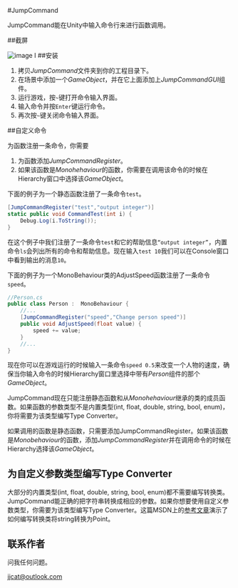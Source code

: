 #JumpCommand

JumpCommand能在Unity中输入命令行来进行函数调用。

##截屏

![image](https://camo.githubusercontent.com/5072e4e11db963129193428bbb89af3d0fa50e4c/687474703a2f2f692e696d6775722e636f6d2f74626d4c5056522e706e67)
I
##安装

1. 拷贝*JumpCommand*文件夹到你的工程目录下。
2. 在场景中添加一个*GameObject*，并在它上面添加上*JumpCommandGUI*组件。
3. 运行游戏，按`~`键打开命令输入界面。
4. 输入命令并按`Enter`键运行命令。
5. 再次按`~`键关闭命令输入界面。

##自定义命令

为函数注册一条命令，你需要

1. 为函数添加*JumpCommandRegister*。
2. 如果该函数是*Monohehaviour*的函数，你需要在调用该命令的时候在Hierarchy窗口中选择该*GameObject*。

下面的例子为一个静态函数注册了一条命令`test`。


```csharp
[JumpCommandRegister("test","output integer")]
static public void CommandTest(int i) {
    Debug.Log(i.ToString());
}
```

在这个例子中我们注册了一条命令`test`和它的帮助信息`“output integer”`，内置命令`ls`会列出所有的命令和帮助信息。现在输入`test 10`我们可以在Console窗口中看到输出的消息`10`。


下面的例子为一个MonoBehaviour类的AdjustSpeed函数注册了一条命令`speed`。

```csharp
//Person.cs
public class Person :  MonoBehaviour {
    //...
    [JumpCommandRegister("speed","Change person speed")]
    public void AdjustSpeed(float value) {
        speed += value;
    }
    //...
}
```

现在你可以在游戏运行的时候输入一条命令`speed 0.5`来改变一个人物的速度，确保当你输入命令的时候Hierarchy窗口里选择中带有*Person*组件的那个*GameObject*。

JumpCommand现在只能注册静态函数和从*Monohehaviour*继承的类的成员函数。如果函数的参数类型不是内置类型(int, float, double, string, bool, enum)，你将需要为该类型编写Type Converter。

如果调用的函数是静态函数，只需要添加JumpCommandRegister。如果该函数是*Monobehaviour*的函数，添加*JumpCommandRegister*并在调用命令的时候在Hierarchy选择该*GameObject*。

## 为自定义参数类型编写Type Converter

大部分的内置类型(int, float, double, string, bool, enum)都不需要编写转换类。JumpCommand能正确的把字符串转换成相应的参数。如果你想要使用自定义参数类型，你需要为该类型编写Type Converter。这篇MSDN上的[参考文章](http://msdn.microsoft.com/en-us/library/ayybcxe5.aspx)演示了如何编写转换类将string转换为Point。

## 联系作者

问我任何问题。

jjcat@outlook.com
